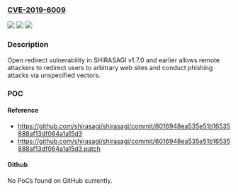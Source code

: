 ### [CVE-2019-6009](https://cve.mitre.org/cgi-bin/cvename.cgi?name=CVE-2019-6009)
![](https://img.shields.io/static/v1?label=Product&message=SHIRASAGI&color=blue)
![](https://img.shields.io/static/v1?label=Version&message=v1.7.0%20and%20earlier%20&color=brightgreen)
![](https://img.shields.io/static/v1?label=Vulnerability&message=Open%20Redirect&color=brightgreen)

### Description

Open redirect vulnerability in SHIRASAGI v1.7.0 and earlier allows remote attackers to redirect users to arbitrary web sites and conduct phishing attacks via unspecified vectors.

### POC

#### Reference
- https://github.com/shirasagi/shirasagi/commit/6016948ea535e51b16535888af13df064a1a15d3
- https://github.com/shirasagi/shirasagi/commit/6016948ea535e51b16535888af13df064a1a15d3.patch

#### Github
No PoCs found on GitHub currently.

